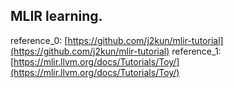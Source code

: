 ## MLIR learning.

reference_0: [https://github.com/j2kun/mlir-tutorial](https://github.com/j2kun/mlir-tutorial)
reference_1: [https://mlir.llvm.org/docs/Tutorials/Toy/](https://mlir.llvm.org/docs/Tutorials/Toy/)